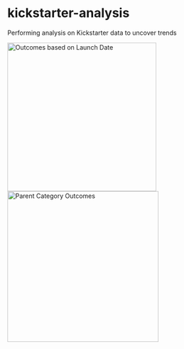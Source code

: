 # kickstarter-analysis
Performing analysis on Kickstarter data to uncover trends


<img width="335" alt="Outcomes based on Launch Date" src="https://user-images.githubusercontent.com/100530465/155893684-e532f18a-b511-457c-853f-1f4faa5c0ec5.png">


<img width="340" alt="Parent Category Outcomes" src="https://user-images.githubusercontent.com/100530465/155893688-57078ac8-65a7-42b0-8592-90e3e09f758e.png">

